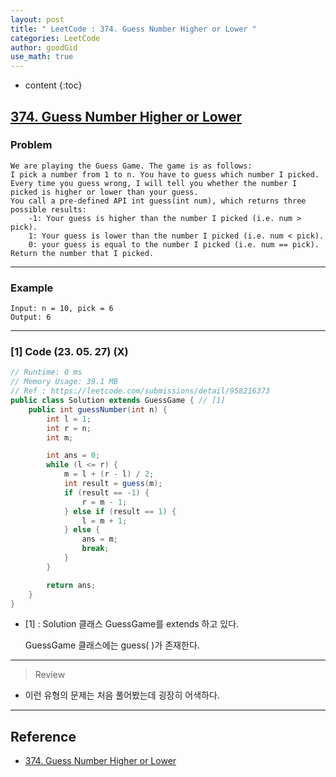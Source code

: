 ```yaml
---
layout: post
title: " LeetCode : 374. Guess Number Higher or Lower "
categories: LeetCode
author: goodGid
use_math: true
---
```

* content
{:toc}

## [374. Guess Number Higher or Lower](https://leetcode.com/problems/guess-number-higher-or-lower)

### Problem

```
We are playing the Guess Game. The game is as follows:
I pick a number from 1 to n. You have to guess which number I picked.
Every time you guess wrong, I will tell you whether the number I picked is higher or lower than your guess.
You call a pre-defined API int guess(int num), which returns three possible results:
    -1: Your guess is higher than the number I picked (i.e. num > pick).
    1: Your guess is lower than the number I picked (i.e. num < pick).
    0: your guess is equal to the number I picked (i.e. num == pick).
Return the number that I picked.
```


---

### Example

```
Input: n = 10, pick = 6
Output: 6
```

---

### [1] Code (23. 05. 27) (X)

``` java
// Runtime: 0 ms
// Memory Usage: 39.1 MB
// Ref : https://leetcode.com/submissions/detail/958216373
public class Solution extends GuessGame { // [1]
    public int guessNumber(int n) {
        int l = 1;
        int r = n;
        int m;

        int ans = 0;
        while (l <= r) {
            m = l + (r - l) / 2;
            int result = guess(m);
            if (result == -1) {
                r = m - 1;
            } else if (result == 1) {
                l = m + 1;
            } else {
                ans = m;
                break;
            }
        }

        return ans;
    }
}
```

* [1] : Solution 클래스 GuessGame를 extends 하고 있다.

  GuessGame 클래스에는 guess( )가 존재한다.

---

> Review

* 이런 유형의 문제는 처음 풀어봤는데 굉장히 어색하다.


---

## Reference

* [374. Guess Number Higher or Lower](https://leetcode.com/problems/guess-number-higher-or-lower)